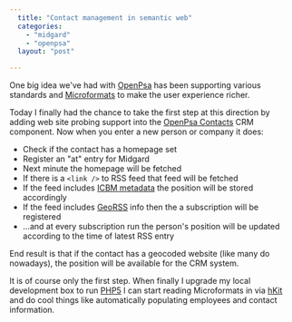 ```yaml
---
  title: "Contact management in semantic web"
  categories: 
    - "midgard"
    - "openpsa"
  layout: "post"

---
```

One big idea we've had with [OpenPsa][1] has been supporting various standards and [Microformats][2] to make the user experience richer.

Today I finally had the chance to take the first step at this direction by adding web site probing support into the [OpenPsa Contacts][3] CRM component. Now when you enter a new person or company it does:

- Check if the contact has a homepage set
- Register an "at" entry for Midgard
- Next minute the homepage will be fetched
- If there is a `<link />` to RSS feed that feed will be fetched
- If the feed includes [ICBM metadata][5] the position will be stored accordingly
- If the feed includes [GeoRSS][4] info then the a subscription will be registered
- ...and at every subscription run the person's position will be updated according to the time of latest RSS entry

End result is that if the contact has a geocoded website (like many do nowadays), the position will be available for the CRM system.

It is of course only the first step. When finally I upgrade my local development box to run [PHP5][6] I can start reading Microformats in via [hKit][7] and do cool things like automatically populating employees and contact information.

[1]: http://www.openpsa.org/
[2]: http://www.microformats.org/
[3]: http://www.openpsa.org/version2/openpsa/contacts.html
[4]: http://www.georss.org/
[5]: http://geourl.org/add.html
[6]: http://bergie.iki.fi/blog/midcom-on-php5--finally/
[7]: http://allinthehead.com/hkit